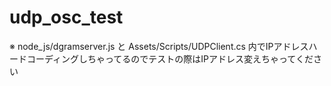 # udp_osc_test

※ node_js/dgramserver.js と Assets/Scripts/UDPClient.cs 内でIPアドレスハードコーディングしちゃってるのでテストの際はIPアドレス変えちゃってください

